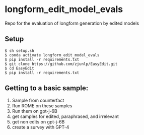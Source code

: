 # longform_edit_model_evals

Repo for the evaluation of longform generation by edited models

## Setup
```
$ sh setup.sh
$ conda activate longform_edit_model_evals  
$ pip install -r requirements.txt
$ git clone https://github.com/zjunlp/EasyEdit.git
$ cd EasyEdit
$ pip install -r requirements.txt
```

## Getting to a basic sample:

1. Sample from counterfact 
2. Run ROME on these samples 
3. Run them on gpt-j-6B
5. get samples for edited, paraphrased, and irrelevant
4. get non edits on gpt-j-6B
4. create a survey with GPT-4